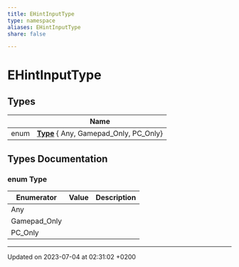 ```yaml
---
title: EHintInputType
type: namespace
aliases: EHintInputType
share: false

---
```


# EHintInputType



## Types

|                | Name           |
| -------------- | -------------- |
| enum| **[Type](/docs/SDK/Source/Namespaces/namespaceEHintInputType.md#enum-type)** { Any, Gamepad_Only, PC_Only} |

## Types Documentation

### enum Type

| Enumerator | Value | Description |
| ---------- | ----- | ----------- |
| Any | |   |
| Gamepad_Only | |   |
| PC_Only | |   |









-------------------------------

Updated on 2023-07-04 at 02:31:02 +0200